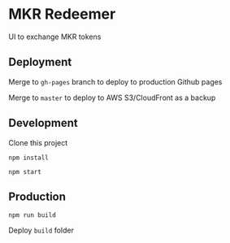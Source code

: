 # MKR Redeemer

UI to exchange MKR tokens

## Deployment

Merge to `gh-pages` branch to deploy to production Github pages

Merge to `master` to deploy to AWS S3/CloudFront as a backup

## Development

Clone this project

`npm install`

`npm start`

## Production

`npm run build`

Deploy `build` folder

